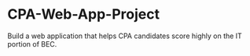 # CPA-Web-App-Project
Build a web application that helps CPA candidates score highly on the IT portion of BEC.
